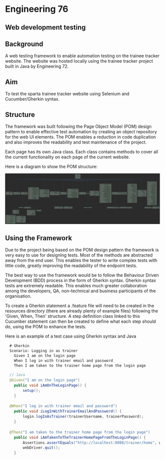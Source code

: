 # Engineering 76
## Web development testing

## Background

A web testing framework to enable automation testing on the trainee tracker website. The website was hosted locally using the trainee tracker project built in Java by Engineering 72.

## Aim

To test the sparta trainee tracker website using Selenium and Cucumber/Gherkin syntax.

## Structure 

The framework was built following the Page Object Model (POM) design pattern to enable effective test automation by creating an object repository for the web UI elements. The POM enables a reduction in code duplication and also improves the readability and test maintenance of the project.

Each page has its own Java class. Each class contains methods to cover all the current functionality on each page of the current website.

Here is a diagram to show the POM structure:

![](src/test/resources/images/Page.png)

## Using the Framework

Due to the project being based on the POM design pattern the framework is very easy to use for designing tests. Most of the methods are abstracted away from the end user. This enables the tester to write complex tests with little code, greatly improving the readability of the endpoint tests.

The best way to use the framework would be to follow the Behaviour Driven Development (BDD) process in the form of Gherkin syntax. Gherkin syntax tests are extremely readable. This enables much greater collaboration among the developers, QA, non-technical and business participants of the organisation. 

To create a Gherkin statement a .feature file will need to be created in the resources directory (there are already plenty of example files) following the 'Given, When, Then' structure. A step definition class linked to this Cucumber statement can then be created to define what each step should do, using the POM to enhance the tests.

Here is an example of a test case using Gherkin syntax and Java

```gherkin
  # Gherkin
  Scenario: Logging in as trainer
    Given I am on the login page
    When I log in with trainer email and password
    Then I am taken to the trainer home page from the login page
```
    
```java
  // Java
  @Given("I am on the login page")
    public void iAmOnTheLoginPage() {
        setup();
    }
    
  @When("I log in with trainer email and password")
    public void iLogInWithTrainerEmailAndPassword() {
        login.logInAsTrainer(trainerUsername, trainerPassword);
    }
    
  @Then("I am taken to the trainer home page from the login page")
    public void iAmTakenToTheTrainerHomePageFromTheLoginPage() {
        Assertions.assertEquals("http://localhost:8080/trainer/home", webDriver.getCurrentUrl());
        webDriver.quit();
    }
```
